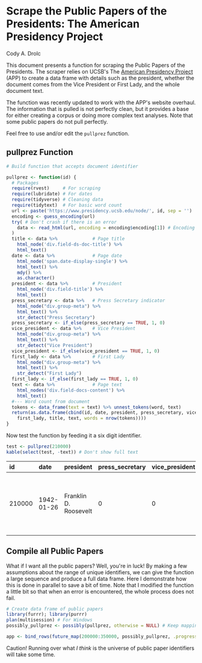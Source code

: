Scrape the Public Papers of the Presidents: The American Presidency Project
================
Cody A. Drolc

This document presents a function for scraping the Public Papers of the Presidents. The scraper relies on UCSB's The [American Presidency Project](https://www.presidency.ucsb.edu/) (APP) to create a data frame with details such as the president, whether the document comes from the Vice President or First Lady, and the whole document text.

The function was recently updated to work with the APP's website overhaul. The information that is pulled is not perfectly clean, but it provides a base for either creating a corpus or doing more complex text analyses. Note that some public papers do not pull perfectly.

Feel free to use and/or edit the `pullprez` function.

pullprez Function
-----------------

``` r
# Build function that accepts document identifier

pullprez <- function(id) {
  # Packages
  require(rvest)     # For scraping
  require(lubridate) # For dates
  require(tidyverse) # Cleaning data
  require(tidytext)  # For basic word count
  url <- paste('https://www.presidency.ucsb.edu/node/', id, sep = '')
  encoding <- guess_encoding(url)
  try( # Don't crash if there is an error
    data <- read_html(url, encoding = encoding$encoding[1]) # Encoding with highest probability
  )
  title <- data %>%             # Page title
    html_node('div.field-ds-doc-title') %>%
    html_text()
  date <- data %>%              # Page date
    html_node('span.date-display-single') %>%
    html_text() %>%
    mdy() %>%
    as.character()
  president <- data %>%         # President
    html_node('div.field-title') %>%
    html_text() 
  press_secretary <- data %>%   # Press Secretary indicator
    html_node("div.group-meta") %>%
    html_text() %>%
    str_detect("Press Secretary")
  press_secretary <- if_else(press_secretary == TRUE, 1, 0)
  vice_president <- data %>%    # Vice President
    html_node("div.group-meta") %>%
    html_text() %>%
    str_detect("Vice President")
  vice_president <- if_else(vice_president == TRUE, 1, 0)
  first_lady <- data %>%        # First Lady
    html_node("div.group-meta") %>%
    html_text() %>%
    str_detect("First Lady")
  first_lady <- if_else(first_lady == TRUE, 1, 0)
  text <- data %>%              # Page text
    html_nodes('div.field-docs-content') %>%
    html_text() 
  #--- Word count from document
  tokens <- data_frame(text = text) %>% unnest_tokens(word, text)
  return(as.data.frame(cbind(id, date, president, press_secretary, vice_president, 
    first_lady, title, text, words = nrow(tokens))))
}
```

Now test the function by feeding it a six digit identifier.

``` r
test <- pullprez(210000)
kable(select(test, -text)) # Don't show full text
```

| id     | date       | president             | press\_secretary | vice\_president | first\_lady | title                                                                             | words |
|:-------|:-----------|:----------------------|:-----------------|:----------------|:------------|:----------------------------------------------------------------------------------|:------|
| 210000 | 1942-01-26 | Franklin D. Roosevelt | 0                | 0               | 0           | Statement on Raw Materials, Munition Assignments, and Shipping Adjustment Boards. | 693   |

Compile all Public Papers
-------------------------

What if I want all the public papers? Well, you're in luck! By making a few assumptions about the range of unique identifiers, we can give the function a large sequence and produce a full data frame. Here I demonstrate how this is done in parallel to save a bit of time. Note that I modified the function a little bit so that when an error is encountered, the whole process does not fail.

``` r
# Create data frame of public papers
library(furrr); library(purrr)
plan(multisession) # For Windows
possibly_pullprez <- possibly(pullprez, otherwise = NULL) # Keep mapping if error

app <- bind_rows(future_map(200000:350000, possibly_pullprez, .progress = T))
```

Caution! Running over what *I think* is the universe of public paper identifiers will take some time.
